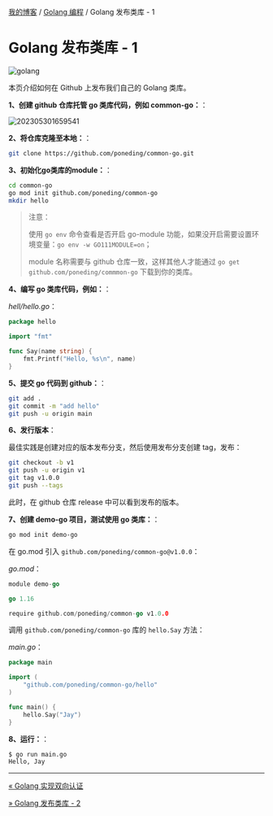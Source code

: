 [我的博客](../_index.md) / [Golang 编程](_index.md) / Golang 发布类库 - 1

# Golang 发布类库 - 1

![golang](https://fs.poneding.com/images/golang.png)

本页介绍如何在 Github 上发布我们自己的 Golang 类库。

**1、创建 github 仓库托管 go 类库代码，例如 common-go：**：

![202305301659541](https://fs.poneding.com/images/202305301659541.png)

**2、将仓库克隆至本地：**：

```bash
git clone https://github.com/poneding/common-go.git
```

**3、初始化go类库的module：**：

```bash
cd common-go
go mod init github.com/poneding/common-go
mkdir hello
```

> 注意：
>
> 使用 `go env` 命令查看是否开启 go-module 功能，如果没开启需要设置环境变量：`go env -w GO111MODULE=on`；
>
> module 名称需要与 github 仓库一致，这样其他人才能通过 `go get github.com/poneding/commmon-go` 下载到你的类库。

**4、编写 go 类库代码，例如：**：

*hell/hello.go*：

```go
package hello

import "fmt"

func Say(name string) {
    fmt.Printf("Hello, %s\n", name)
}
```

**5、提交 go 代码到 github：**：

```bash
git add .
git commit -m "add hello"
git push -u origin main
```

**6、发行版本**：

最佳实践是创建对应的版本发布分支，然后使用发布分支创建 tag，发布：

```bash
git checkout -b v1
git push -u origin v1
git tag v1.0.0 
git push --tags
```

此时，在 github 仓库 release 中可以看到发布的版本。

**7、创建 demo-go 项目，测试使用 go 类库：**：

```bash
go mod init demo-go
```

在 go.mod 引入 `github.com/poneding/common-go@v1.0.0`：

*go.mod*：

```go
module demo-go

go 1.16

require github.com/poneding/common-go v1.0.0
```

调用 `github.com/poneding/common-go` 库的 `hello.Say` 方法：

*main.go*：

```go
package main

import (
    "github.com/poneding/common-go/hello"
)

func main() {
    hello.Say("Jay")
}
```

**8、运行：**：

```bash
$ go run main.go
Hello, Jay
```

---
[« Golang 实现双向认证](go-mtls.md)

[» Golang 发布类库 - 2](go-publish-package-02.md)
